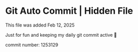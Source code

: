 # Git Auto Commit | Hidden File

This file was added Feb 12, 2025

Just for fun and keeping my daily git commit active 🤪

commit number: 1253129
